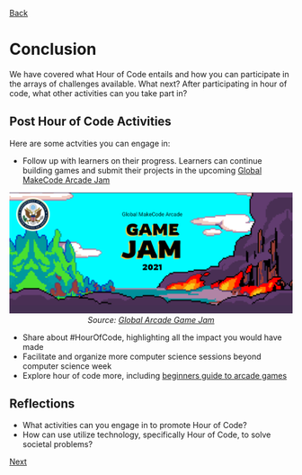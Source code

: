 [Back](/hourofcode-docs/Microsoft%20Hour%20of%20Code%20Challenge/2021.md)

# Conclusion

We have covered what Hour of Code entails and how you can participate in the arrays of challenges available. What next? After participating in hour of code, what other activities can you take part in?

## Post Hour of Code Activities
Here are some actvities you can engage in:
* Follow up with learners on their progress. Learners can continue building games and submit their projects in the upcoming [Global MakeCode Arcade Jam](https://aka.ms/ArcadeGJ)

<p align="center"> <img alt="Intro to Programming" src="../assets/global game jam.png" width="1000px" /><br><em>Source: <a href="https://aka.ms/ArcadeGJ">Global Arcade Game Jam</a></em></p>

* Share about #HourOfCode, highlighting all the impact you would have made
* Facilitate and organize more computer science sessions beyond computer science week
* Explore hour of code more, including [beginners guide to arcade games](https://arcade.makecode.com/--skillmap#beginner)

## Reflections
* What activities can you engage in to promote Hour of Code?
* How can use utilize technology, specifically Hour of Code, to solve societal problems?

[Next](../README.md)